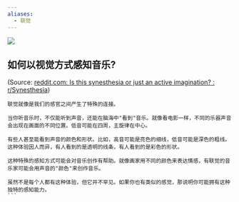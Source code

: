 ```yaml
---
aliases:
  - 联觉
---
```

![](https://preview.redd.it/is-this-synesthesia-or-just-an-active-imagination-v0-4vrbc6g9lkoa1.png?auto=webp&s=263e0b8b68abf53d234fcc47f6b21290fdb36c90)

## 如何以视觉方式感知音乐?

(Source:  [reddit.com: Is this synesthesia or just an active imagination? : r/Synesthesia](https://www.reddit.com/r/Synesthesia/comments/11uto1l/is_this_synesthesia_or_just_an_active_imagination/))
````
联觉就像是我们的感官之间产生了特殊的连接。

当你听音乐时，不仅能听到声音，还能在脑海中"看到"音乐。就像看电影一样，不同的乐器声音会出现在画面的不同位置。低音可能在四周，主旋律在中心。

有些人甚至能看到声音的颜色和形状。比如，高音可能是亮色的细线，低音可能是深色的粗线。这种体验因人而异，有人看到的是透明的线条，有人看到的是彩色的形状。

这种特殊的感知方式可能会对音乐创作有帮助。就像画家用不同的颜色来表达情感，有联觉的音乐家可能会用声音的"颜色"来创作音乐。

虽然不是每个人都有这种体验，但它并不罕见。如果你也有类似的感觉，那说明你可能拥有这种独特的感知能力。
```
